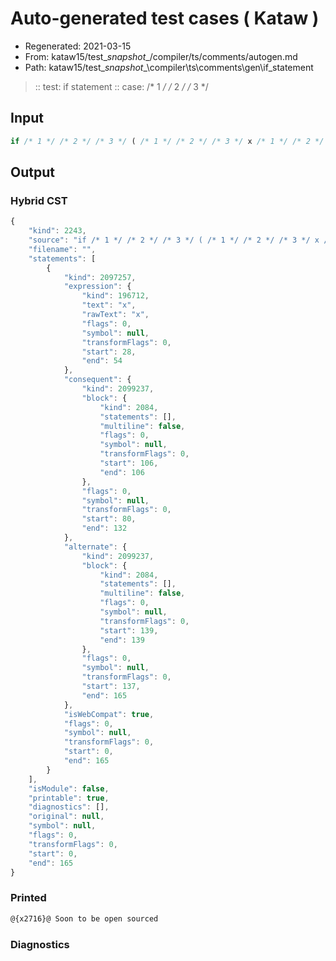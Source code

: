 # Auto-generated test cases ( Kataw )
- Regenerated: 2021-03-15
- From: kataw15/test\__snapshot__/compiler/ts/comments/autogen.md
- Path: kataw15/test\__snapshot__\compiler\ts\comments\gen\if_statement
> :: test: if statement
> :: case: /* 1 */ /* 2 */ /* 3 */
## Input

`````js
if /* 1 */ /* 2 */ /* 3 */ ( /* 1 */ /* 2 */ /* 3 */ x /* 1 */ /* 2 */ /* 3 */ ) /* 1 */ /* 2 */ /* 3 */ { /* 1 */ /* 2 */ /* 3 */ } else { /* 1 */ /* 2 */ /* 3 */ }
`````

## Output

### Hybrid CST

```javascript
{
    "kind": 2243,
    "source": "if /* 1 */ /* 2 */ /* 3 */ ( /* 1 */ /* 2 */ /* 3 */ x /* 1 */ /* 2 */ /* 3 */ ) /* 1 */ /* 2 */ /* 3 */ { /* 1 */ /* 2 */ /* 3 */ } else { /* 1 */ /* 2 */ /* 3 */ }",
    "filename": "",
    "statements": [
        {
            "kind": 2097257,
            "expression": {
                "kind": 196712,
                "text": "x",
                "rawText": "x",
                "flags": 0,
                "symbol": null,
                "transformFlags": 0,
                "start": 28,
                "end": 54
            },
            "consequent": {
                "kind": 2099237,
                "block": {
                    "kind": 2084,
                    "statements": [],
                    "multiline": false,
                    "flags": 0,
                    "symbol": null,
                    "transformFlags": 0,
                    "start": 106,
                    "end": 106
                },
                "flags": 0,
                "symbol": null,
                "transformFlags": 0,
                "start": 80,
                "end": 132
            },
            "alternate": {
                "kind": 2099237,
                "block": {
                    "kind": 2084,
                    "statements": [],
                    "multiline": false,
                    "flags": 0,
                    "symbol": null,
                    "transformFlags": 0,
                    "start": 139,
                    "end": 139
                },
                "flags": 0,
                "symbol": null,
                "transformFlags": 0,
                "start": 137,
                "end": 165
            },
            "isWebCompat": true,
            "flags": 0,
            "symbol": null,
            "transformFlags": 0,
            "start": 0,
            "end": 165
        }
    ],
    "isModule": false,
    "printable": true,
    "diagnostics": [],
    "original": null,
    "symbol": null,
    "flags": 0,
    "transformFlags": 0,
    "start": 0,
    "end": 165
}
```

### Printed

```javascript
@{x2716}@ Soon to be open sourced
```

### Diagnostics

```javascript

```

